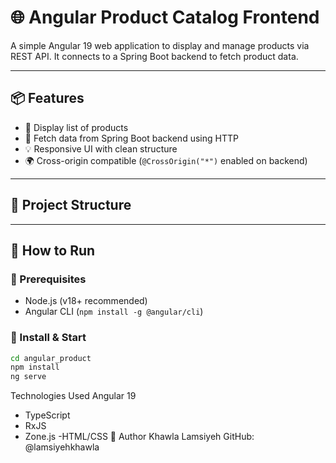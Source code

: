 # 🌐 Angular Product Catalog Frontend

A simple Angular 19 web application to display and manage products via REST API. It connects to a Spring Boot backend to fetch product data.

---

## 📦 Features

- 🧾 Display list of products
- 🔄 Fetch data from Spring Boot backend using HTTP
- 💡 Responsive UI with clean structure
- 🌍 Cross-origin compatible (`@CrossOrigin("*")` enabled on backend)

---

## 📁 Project Structure


---

## 🚀 How to Run

### 📌 Prerequisites

- Node.js (v18+ recommended)
- Angular CLI (`npm install -g @angular/cli`)

### 🔧 Install & Start

```bash
cd angular_product
npm install
ng serve
```

 Technologies Used
Angular 19

- TypeScript
- RxJS
- Zone.js
-HTML/CSS
📝 Author
Khawla Lamsiyeh
GitHub: @lamsiyehkhawla

